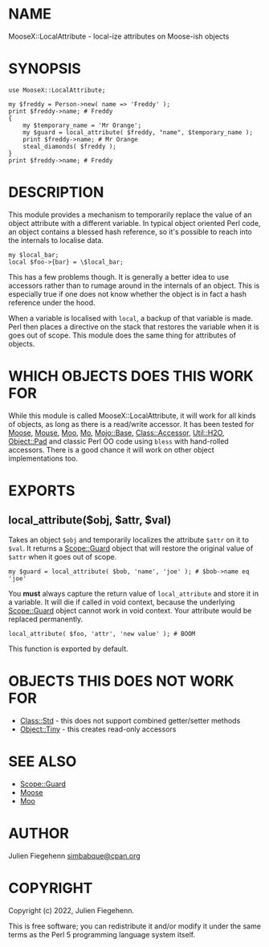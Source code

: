 # NAME

MooseX::LocalAttribute - local-ize attributes on Moose-ish objects

# SYNOPSIS

    use MooseX::LocalAttribute;

    my $freddy = Person->new( name => 'Freddy' );
    print $freddy->name; # Freddy
    {
        my $temporary_name = 'Mr Orange';
        my $guard = local_attribute( $freddy, "name", $temporary_name );
        print $freddy->name; # Mr Orange
        steal_diamonds( $freddy );
    }
    print $freddy->name; # Freddy

# DESCRIPTION

This module provides a mechanism to temporarily replace the value of an
object attribute with a different variable. In typical object oriented Perl
code, an object contains a blessed hash reference, so it's possible to reach
into the internals to localise data.

    my $local_bar;
    local $foo->{bar} = \$local_bar;

This has a few problems though. It is generally a better idea to use accessors
rather than to rumage around in the internals of an object. This is especially
true if one does not know whether the object is in fact a hash reference under
the hood.

When a variable is localised with `local`, a backup of that variable is made.
Perl then places a directive on the stack that restores the variable when it
is goes out of scope. This module does the same thing for attributes of
objects.

# WHICH OBJECTS DOES THIS WORK FOR

While this module is called MooseX::LocalAttribute, it will work for all kinds
of objects, as long as there is a read/write accessor. It has been tested for
[Moose](https://metacpan.org/pod/Moose), [Mouse](https://metacpan.org/pod/Mouse), [Moo](https://metacpan.org/pod/Moo), [Mo](https://metacpan.org/pod/Mo), [Mojo::Base](https://metacpan.org/pod/Mojo%3A%3ABase), [Class::Accessor](https://metacpan.org/pod/Class%3A%3AAccessor),
[Util::H2O](https://metacpan.org/pod/Util%3A%3AH2O), [Object::Pad](https://metacpan.org/pod/Object%3A%3APad) and classic Perl OO code using `bless` with
hand-rolled accessors. There is a good chance it will work on other object
implementations too.

# EXPORTS

## local\_attribute($obj, $attr, $val)

Takes an object `$obj` and temporarily localizes the attribute `$attr` on
it to `$val`. It returns a [Scope::Guard](https://metacpan.org/pod/Scope%3A%3AGuard) object that will restore the
original value of `$attr` when it goes out of scope.

    my $guard = local_attribute( $bob, 'name', 'joe' ); # $bob->name eq 'joe'

You **must** always capture the return value of `local_attribute` and store it
in a variable. It will die if called in void context, because the underlying
[Scope::Guard](https://metacpan.org/pod/Scope%3A%3AGuard) object cannot work in void context. Your attribute would be
replaced permanently.

    local_attribute( $foo, 'attr', 'new value' ); # BOOM

This function is exported by default.

# OBJECTS THIS DOES NOT WORK FOR

- [Class::Std](https://metacpan.org/pod/Class%3A%3AStd) - this does not support combined getter/setter methods
- [Object::Tiny](https://metacpan.org/pod/Object%3A%3ATiny) - this creates read-only accessors

# SEE ALSO

- [Scope::Guard](https://metacpan.org/pod/Scope%3A%3AGuard)
- [Moose](https://metacpan.org/pod/Moose)
- [Moo](https://metacpan.org/pod/Moo)

# AUTHOR

Julien Fiegehenn <simbabque@cpan.org>

# COPYRIGHT

Copyright (c) 2022, Julien Fiegehenn.

This is free software; you can redistribute it and/or modify it under the same
terms as the Perl 5 programming language system itself.
